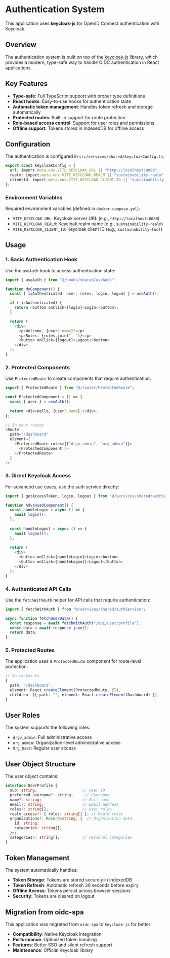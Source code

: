 # Authentication System

This application uses **keycloak-js** for OpenID Connect authentication with Keycloak.

## Overview

The authentication system is built on top of the [keycloak-js](https://www.keycloak.org/docs/latest/securing_apps/#_javascript_adapter) library, which provides a modern, type-safe way to handle OIDC authentication in React applications.

## Key Features

- **Type-safe**: Full TypeScript support with proper type definitions
- **React hooks**: Easy-to-use hooks for authentication state
- **Automatic token management**: Handles token refresh and storage automatically
- **Protected routes**: Built-in support for route protection
- **Role-based access control**: Support for user roles and permissions
- **Offline support**: Tokens stored in IndexedDB for offline access

## Configuration

The authentication is configured in `src/services/shared/keycloakConfig.ts`:

```typescript
export const keycloakConfig = {
  url: import.meta.env.VITE_KEYCLOAK_URL || "http://localhost:8080",
  realm: import.meta.env.VITE_KEYCLOAK_REALM || "sustainability-realm",
  clientId: import.meta.env.VITE_KEYCLOAK_CLIENT_ID || "sustainability-tool",
};
```

### Environment Variables

Required environment variables (defined in `docker-compose.yml`):

- `VITE_KEYCLOAK_URL`: Keycloak server URL (e.g., `http://localhost:8080`)
- `VITE_KEYCLOAK_REALM`: Keycloak realm name (e.g., `sustainability-realm`)
- `VITE_KEYCLOAK_CLIENT_ID`: Keycloak client ID (e.g., `sustainability-tool`)

## Usage

### 1. Basic Authentication Hook

Use the `useAuth` hook to access authentication state:

```typescript
import { useAuth } from "@/hooks/shared/useAuth";

function MyComponent() {
  const { isAuthenticated, user, roles, login, logout } = useAuth();

  if (!isAuthenticated) {
    return <button onClick={login}>Login</button>;
  }

  return (
    <div>
      <p>Welcome, {user?.name}!</p>
      <p>Roles: {roles.join(", ")}</p>
      <button onClick={logout}>Logout</button>
    </div>
  );
}
```

### 2. Protected Components

Use `ProtectedRoute` to create components that require authentication:

```typescript
import { ProtectedRoute } from "@/router/ProtectedRoute";

const ProtectedComponent = () => {
  const { user } = useAuth();
  
  return <div>Hello, {user?.name}!</div>;
};

// In your routes
<Route 
  path="/dashboard" 
  element={
    <ProtectedRoute roles={["drgv_admin", "org_admin"]}>
      <ProtectedComponent />
    </ProtectedRoute>
  } 
/>
```

### 3. Direct Keycloak Access

For advanced use cases, use the auth service directly:

```typescript
import { getAccessToken, login, logout } from "@/services/shared/authService";

function AdvancedComponent() {
  const handleLogin = async () => {
    await login();
  };
  
  const handleLogout = async () => {
    await logout();
  };
  
  return (
    <div>
      <button onClick={handleLogin}>Login</button>
      <button onClick={handleLogout}>Logout</button>
    </div>
  );
}
```

### 4. Authenticated API Calls

Use the `fetchWithAuth` helper for API calls that require authentication:

```typescript
import { fetchWithAuth } from "@/services/shared/authService";

async function fetchUserData() {
  const response = await fetchWithAuth("/api/user/profile");
  const data = await response.json();
  return data;
}
```

### 5. Protected Routes

The application uses a `ProtectedRoute` component for route-level protection:

```typescript
// In routes.ts
{
  path: "/dashboard",
  element: React.createElement(ProtectedRoute, {}),
  children: [{ path: "", element: React.createElement(Dashboard) }],
}
```

## User Roles

The system supports the following roles:

- `drgv_admin`: Full administrative access
- `org_admin`: Organization-level administrative access
- `Org_User`: Regular user access

## User Object Structure

The user object contains:

```typescript
interface UserProfile {
  sub: string;                    // User ID
  preferred_username?: string;     // Username
  name?: string;                  // Full name
  email?: string;                 // Email address
  roles?: string[];               // User roles
  realm_access?: { roles: string[] }; // Realm roles
  organizations?: Record<string, {  // Organization data
    id: string;
    categories: string[];
  }>;
  categories?: string[];          // Personal categories
}
```

## Token Management

The system automatically handles:

- **Token Storage**: Tokens are stored securely in IndexedDB
- **Token Refresh**: Automatic refresh 30 seconds before expiry
- **Offline Access**: Tokens persist across browser sessions
- **Security**: Tokens are cleared on logout

## Migration from oidc-spa

This application was migrated from `oidc-spa` to `keycloak-js` for better:

- **Compatibility**: Native Keycloak integration
- **Performance**: Optimized token handling
- **Features**: Better SSO and silent refresh support
- **Maintenance**: Official Keycloak library 